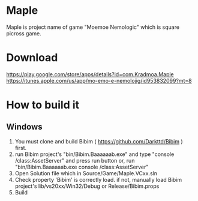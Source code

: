 # Maple
Maple is project name of game "Moemoe Nemologic" which is square picross game.

# Download
https://play.google.com/store/apps/details?id=com.Kradmoa.Maple
https://itunes.apple.com/us/app/mo-emo-e-nemolojig/id953832099?mt=8

# How to build it
## Windows
1. You must clone and build Bibim ( https://github.com/Darkttd/Bibim ) first.
2. run Bibim project's "bin/Bibim.Baaaaaab.exe" and type "console /class:AssetServer" and press run button or, run "bin/Bibim.Baaaaaab.exe console /class:AssetServer"
3. Open Solution file which in Source/Game/Maple.VCxx.sln
4. Check property 'Bibim' is correctly load. if not, manually load Bibim project's lib/vs20xx/Win32/Debug or Release/Bibim.props
5. Build
